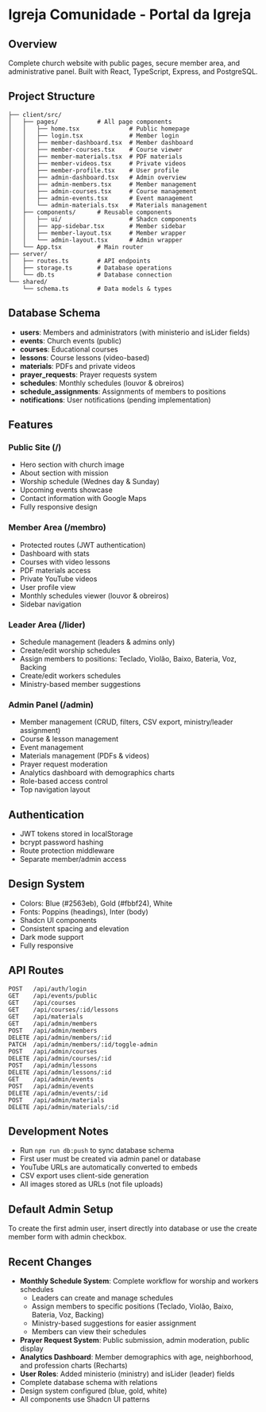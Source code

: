 # Igreja Comunidade - Portal da Igreja

## Overview
Complete church website with public pages, secure member area, and administrative panel. Built with React, TypeScript, Express, and PostgreSQL.

## Project Structure
```
├── client/src/
│   ├── pages/           # All page components
│   │   ├── home.tsx              # Public homepage
│   │   ├── login.tsx             # Member login
│   │   ├── member-dashboard.tsx  # Member dashboard
│   │   ├── member-courses.tsx    # Course viewer
│   │   ├── member-materials.tsx  # PDF materials
│   │   ├── member-videos.tsx     # Private videos
│   │   ├── member-profile.tsx    # User profile
│   │   ├── admin-dashboard.tsx   # Admin overview
│   │   ├── admin-members.tsx     # Member management
│   │   ├── admin-courses.tsx     # Course management
│   │   ├── admin-events.tsx      # Event management
│   │   └── admin-materials.tsx   # Materials management
│   ├── components/      # Reusable components
│   │   ├── ui/                   # Shadcn components
│   │   ├── app-sidebar.tsx       # Member sidebar
│   │   ├── member-layout.tsx     # Member wrapper
│   │   └── admin-layout.tsx      # Admin wrapper
│   └── App.tsx          # Main router
├── server/
│   ├── routes.ts        # API endpoints
│   ├── storage.ts       # Database operations
│   └── db.ts            # Database connection
└── shared/
    └── schema.ts        # Data models & types
```

## Database Schema
- **users**: Members and administrators (with ministerio and isLider fields)
- **events**: Church events (public)
- **courses**: Educational courses
- **lessons**: Course lessons (video-based)
- **materials**: PDFs and private videos
- **prayer_requests**: Prayer requests system
- **schedules**: Monthly schedules (louvor & obreiros)
- **schedule_assignments**: Assignments of members to positions
- **notifications**: User notifications (pending implementation)

## Features

### Public Site (/)
- Hero section with church image
- About section with mission
- Worship schedule (Wednes day & Sunday)
- Upcoming events showcase
- Contact information with Google Maps
- Fully responsive design

### Member Area (/membro)
- Protected routes (JWT authentication)
- Dashboard with stats
- Courses with video lessons
- PDF materials access
- Private YouTube videos
- User profile view
- Monthly schedules viewer (louvor & obreiros)
- Sidebar navigation

### Leader Area (/lider)
- Schedule management (leaders & admins only)
- Create/edit worship schedules
- Assign members to positions: Teclado, Violão, Baixo, Bateria, Voz, Backing
- Create/edit workers schedules
- Ministry-based member suggestions

### Admin Panel (/admin)
- Member management (CRUD, filters, CSV export, ministry/leader assignment)
- Course & lesson management
- Event management
- Materials management (PDFs & videos)
- Prayer request moderation
- Analytics dashboard with demographics charts
- Role-based access control
- Top navigation layout

## Authentication
- JWT tokens stored in localStorage
- bcrypt password hashing
- Route protection middleware
- Separate member/admin access

## Design System
- Colors: Blue (#2563eb), Gold (#fbbf24), White
- Fonts: Poppins (headings), Inter (body)
- Shadcn UI components
- Consistent spacing and elevation
- Dark mode support
- Fully responsive

## API Routes
```
POST   /api/auth/login
GET    /api/events/public
GET    /api/courses
GET    /api/courses/:id/lessons
GET    /api/materials
GET    /api/admin/members
POST   /api/admin/members
DELETE /api/admin/members/:id
PATCH  /api/admin/members/:id/toggle-admin
POST   /api/admin/courses
DELETE /api/admin/courses/:id
POST   /api/admin/lessons
DELETE /api/admin/lessons/:id
GET    /api/admin/events
POST   /api/admin/events
DELETE /api/admin/events/:id
POST   /api/admin/materials
DELETE /api/admin/materials/:id
```

## Development Notes
- Run `npm run db:push` to sync database schema
- First user must be created via admin panel or database
- YouTube URLs are automatically converted to embeds
- CSV export uses client-side generation
- All images stored as URLs (not file uploads)

## Default Admin Setup
To create the first admin user, insert directly into database or use the create member form with admin checkbox.

## Recent Changes
- **Monthly Schedule System**: Complete workflow for worship and workers schedules
  - Leaders can create and manage schedules
  - Assign members to specific positions (Teclado, Violão, Baixo, Bateria, Voz, Backing)
  - Ministry-based suggestions for easier assignment
  - Members can view their schedules
- **Prayer Request System**: Public submission, admin moderation, public display
- **Analytics Dashboard**: Member demographics with age, neighborhood, and profession charts (Recharts)
- **User Roles**: Added ministerio (ministry) and isLider (leader) fields
- Complete database schema with relations
- Design system configured (blue, gold, white)
- All components use Shadcn UI patterns
